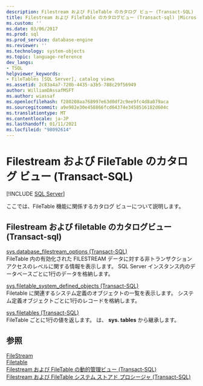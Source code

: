 ```yaml
---
description: Filestream および FileTable のカタログ ビュー (Transact-SQL)
title: Filestream および FileTable のカタログビュー (Transact-sql) |Microsoft Docs
ms.custom: ''
ms.date: 03/06/2017
ms.prod: sql
ms.prod_service: database-engine
ms.reviewer: ''
ms.technology: system-objects
ms.topic: language-reference
dev_langs:
- TSQL
helpviewer_keywords:
- FileTables [SQL Server], catalog views
ms.assetid: 2c83a4a7-720b-4435-a3b5-788c29f56949
author: WilliamDAssafMSFT
ms.author: wiassaf
ms.openlocfilehash: f280208aa768997e63d0df2c9ee9fc4d8a079aca
ms.sourcegitcommit: a9e982e30e458866fcd64374e3458516182d604c
ms.translationtype: MT
ms.contentlocale: ja-JP
ms.lasthandoff: 01/11/2021
ms.locfileid: "98092614"
---
```

# <a name="filestream-and-filetable-catalog-views-transact-sql"></a>Filestream および FileTable のカタログ ビュー (Transact-SQL)
[!INCLUDE [SQL Server](../../includes/applies-to-version/sqlserver.md)]

  ここでは、FileTable 機能に関係するカタログ ビューについて説明します。  
  
## <a name="filestream-and-filetable-catalog-views-transact-sql"></a>Filestream および filetable のカタログビュー (Transact-sql)
 [sys.database_filestream_options &#40;Transact-SQL&#41;](../../relational-databases/system-catalog-views/sys-database-filestream-options-transact-sql.md)  
 FileTable 内の有効化された FILESTREAM データに対する非トランザクション アクセスのレベルに関する情報を表示します。 SQL Server インスタンス内のデータベースごとに1行のデータを格納します。  
  
 [sys.filetable_system_defined_objects &#40;Transact-SQL&#41;](../../relational-databases/system-catalog-views/sys-filetable-system-defined-objects-transact-sql.md)  
 Filetable に関連するシステム定義のオブジェクトの一覧を表示します。 システム定義オブジェクトごとに1行のレコードを格納します。  
  
 [sys.filetables &#40;Transact-SQL&#41;](../../relational-databases/system-catalog-views/sys-filetables-transact-sql.md)  
 FileTable ごとに1行の値を返します。 は、 **sys. tables** から継承します。  

## <a name="see-also"></a>参照
[FileStream](../../relational-databases/blob/filestream-sql-server.md)
<br>[Filetable](../../relational-databases/blob/filetables-sql-server.md)
<br>[Filestream および FileTable の動的管理ビュー (Transact-SQL)](../system-dynamic-management-views/filestream-and-filetable-dynamic-management-views-transact-sql.md)
<br>[Filestream および FileTable システム ストアド プロシージャ (Transact-SQL)](../system-stored-procedures/filestream-and-filetable-system-stored-procedures.md)
  
  
